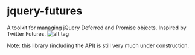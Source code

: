 jquery-futures
==============

A toolkit for managing jQuery Deferred and Promise objects. Inspired by Twitter Futures. ![alt tag](https://travis-ci.org/karansag/jquery-futures.svg)

Note: this library (including the API) is still very much under construction. 
